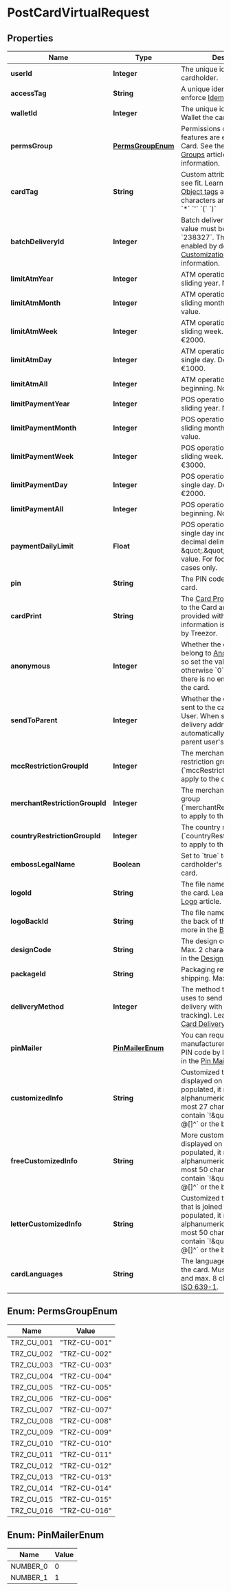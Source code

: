 

# PostCardVirtualRequest


## Properties

| Name | Type | Description | Notes |
|------------ | ------------- | ------------- | -------------|
|**userId** | **Integer** | The unique identifier of the cardholder. |  |
|**accessTag** | **String** | A unique identifier used to enforce [Idempotency](/guide/api-basics/idempotency.html).  |  [optional] |
|**walletId** | **Integer** | The unique identifier of the Wallet the card is attached to. |  |
|**permsGroup** | [**PermsGroupEnum**](#PermsGroupEnum) | Permissions defining which features are enabled for the Card. See the [Permissions Groups](/guide/cards/restrictions-limits.html#permission-groups-permsgroup) article for more information.  |  |
|**cardTag** | **String** | Custom attribute to use as you see fit. Learn more in the [Object tags](/guide/api-basics/objects-tags.html#objects-tags) article.  Format: hc characters and &#x60;/&#x60; &#x60;!&#x60; &#x60;-&#x60; &#x60;_&#x60; &#x60;.&#x60; &#x60;*&#x60; &#x60;&#39;&#x60; &#x60;(&#x60; &#x60;)&#x60;  |  [optional] |
|**batchDeliveryId** | **Integer** | Batch delivery identifier, which value must be between &#x60;1&#x60; and &#x60;238327&#x60;.  This feature is not enabled by default, see [Customization](/guide/cards/creation.html#batch-delivery-batchdeliveryid) for more information.  |  [optional] |
|**limitAtmYear** | **Integer** | ATM operations limit for a sliding year. No default value. |  [optional] |
|**limitAtmMonth** | **Integer** | ATM operations limit for a sliding month. No default value. |  [optional] |
|**limitAtmWeek** | **Integer** | ATM operations limit for a sliding week. Default value €2000. |  [optional] |
|**limitAtmDay** | **Integer** | ATM operations limit for a single day. Default value €1000. |  [optional] |
|**limitAtmAll** | **Integer** | ATM operations limit from beginning. No default value. |  [optional] |
|**limitPaymentYear** | **Integer** | POS operations limit for a sliding year. No default value. |  [optional] |
|**limitPaymentMonth** | **Integer** | POS operations limit for a sliding month. No default value. |  [optional] |
|**limitPaymentWeek** | **Integer** | POS operations limit for a sliding week. Default value €3000. |  [optional] |
|**limitPaymentDay** | **Integer** | POS operations limit for a single day. Default value €2000. |  [optional] |
|**limitPaymentAll** | **Integer** | POS operations limit from beginning. No default value. |  [optional] |
|**paymentDailyLimit** | **Float** | POS operations limit for a single day including cents. The decimal delimiter must be \&quot;.\&quot;. No default value.  For food vouchers use cases only.  |  [optional] |
|**pin** | **String** | The PIN code value of the card. |  [optional] |
|**cardPrint** | **String** | The [Card Program](/guide/cards/introduction.html#card-program) to associate to the Card and the options provided with it. This information is shared with you by Treezor.  |  |
|**anonymous** | **Integer** | Whether the cards are to belong to [Anonymous Users](/guide/users/physical.html#anonymous-users). If so set the value to &#x60;1&#x60;, otherwise &#x60;0&#x60;. When set to &#x60;1&#x60;, there is no embossed name on the card.  |  [optional] |
|**sendToParent** | **Integer** | Whether the card should be sent to the cardholder&#39;s Parent User.  When set to &#x60;1&#x60;, the delivery address fields will be automatically filled in with the parent user&#39;s address.  |  [optional] |
|**mccRestrictionGroupId** | **Integer** | The merchant category restriction group (&#x60;mccRestrictionGroup&#x60;) to apply to the card.  |  [optional] |
|**merchantRestrictionGroupId** | **Integer** | The merchant Id restriction group (&#x60;merchantRestrictionGroupId&#x60;) to apply to the card.  |  [optional] |
|**countryRestrictionGroupId** | **Integer** | The country restriction group (&#x60;countryRestrictionGroupId&#x60;) to apply to the card.  |  [optional] |
|**embossLegalName** | **Boolean** | Set to &#x60;true&#x60; to emboss the cardholder&#39;s legal name on the card. |  [optional] |
|**logoId** | **String** | The file name of the logo for the card. Learn more in the [Logo](/guide/cards/creation.html#logo-logoid) article.  |  [optional] |
|**logoBackId** | **String** | The file name of the logo for the back of the card. Learn more in the [Back Logo](/guide/cards/creation.html#back-logo-logobackid) article.  |  [optional] |
|**designCode** | **String** | The design code of the card. Max. 2 characters. Learn more in the [Designs](/guide/cards/creation.html#designs-designcode) article.  |  [optional] |
|**packageId** | **String** | Packaging reference for card shipping. Max. 8 characters. |  [optional] |
|**deliveryMethod** | **Integer** | The method the manufacturer uses to send the cards (e.g., delivery with or without tracking).  Learn more in the [Card Delivery Method](/guide/cards/creation.html#card-delivery-method-deliverymethod) article.  |  [optional] |
|**pinMailer** | [**PinMailerEnum**](#PinMailerEnum) | You can request the card manufacturer to send the card PIN code by letter. Learn more in the [Pin Mailer](/guide/cards/creation.html#pin-mailer-pinmailer) article.  |  [optional] |
|**customizedInfo** | **String** | Customized text to be displayed on the card.  If populated, it must:  * Be alphanumeric * Contain at most 27 characters * Not contain &#x60;!\&quot;#%&#39;(),:;&lt;&gt;?@[]^&#x60; or the backtick symbol.  |  [optional] |
|**freeCustomizedInfo** | **String** | More customized text to be displayed on the card.  If populated, it must:  * Be alphanumeric * Contain at most 50 characters * Not contain &#x60;!\&quot;#%&#39;(),:;&lt;&gt;?@[]^&#x60; or the backtick symbol.  |  [optional] |
|**letterCustomizedInfo** | **String** | Customized text for the letter that is joined to the card.  If populated, it must: * Be alphanumeric * Contain at most 50 characters * Not contain &#x60;!\&quot;#%&#39;(),:;&lt;&gt;?@[]^&#x60; or the backtick symbol.  |  [optional] |
|**cardLanguages** | **String** | The language preferences for the card.  Must be alphabetic and max. 8 characters. Format: [ISO 639-1](https://en.wikipedia.org/wiki/List_of_ISO_639-1_codes).  |  [optional] |



## Enum: PermsGroupEnum

| Name | Value |
|---- | -----|
| TRZ_CU_001 | &quot;TRZ-CU-001&quot; |
| TRZ_CU_002 | &quot;TRZ-CU-002&quot; |
| TRZ_CU_003 | &quot;TRZ-CU-003&quot; |
| TRZ_CU_004 | &quot;TRZ-CU-004&quot; |
| TRZ_CU_005 | &quot;TRZ-CU-005&quot; |
| TRZ_CU_006 | &quot;TRZ-CU-006&quot; |
| TRZ_CU_007 | &quot;TRZ-CU-007&quot; |
| TRZ_CU_008 | &quot;TRZ-CU-008&quot; |
| TRZ_CU_009 | &quot;TRZ-CU-009&quot; |
| TRZ_CU_010 | &quot;TRZ-CU-010&quot; |
| TRZ_CU_011 | &quot;TRZ-CU-011&quot; |
| TRZ_CU_012 | &quot;TRZ-CU-012&quot; |
| TRZ_CU_013 | &quot;TRZ-CU-013&quot; |
| TRZ_CU_014 | &quot;TRZ-CU-014&quot; |
| TRZ_CU_015 | &quot;TRZ-CU-015&quot; |
| TRZ_CU_016 | &quot;TRZ-CU-016&quot; |



## Enum: PinMailerEnum

| Name | Value |
|---- | -----|
| NUMBER_0 | 0 |
| NUMBER_1 | 1 |



